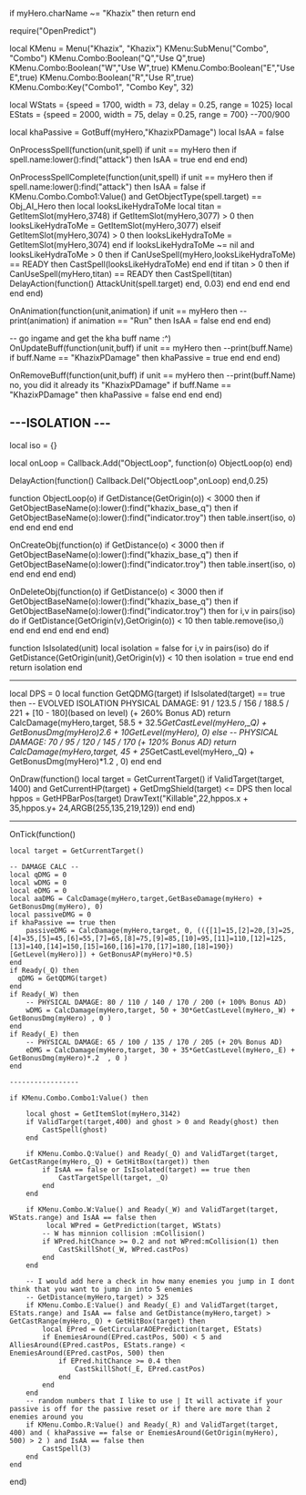 if myHero.charName ~= "Khazix" then return end

require("OpenPredict")

local KMenu = Menu("Khazix", "Khazix")
KMenu:SubMenu("Combo", "Combo")
KMenu.Combo:Boolean("Q","Use Q",true)
KMenu.Combo:Boolean("W","Use W",true)
KMenu.Combo:Boolean("E","Use E",true)
KMenu.Combo:Boolean("R","Use R",true)
KMenu.Combo:Key("Combo1", "Combo Key", 32)

local WStats = {speed = 1700, width = 73, delay = 0.25, range = 1025}
local EStats = {speed = 2000, width = 75, delay = 0.25, range = 700} --700/900

local khaPassive = GotBuff(myHero,"KhazixPDamage")
local IsAA = false

OnProcessSpell(function(unit,spell)
    if unit == myHero then
    	if spell.name:lower():find("attack") then
        	IsAA = true
        end
    end
end)

OnProcessSpellComplete(function(unit,spell)
    if unit == myHero then
    	if spell.name:lower():find("attack") then
        	IsAA = false
       		if KMenu.Combo.Combo1:Value() and GetObjectType(spell.target) == Obj_AI_Hero then 
                local looksLikeHydraToMe
                local titan = GetItemSlot(myHero,3748)
                if GetItemSlot(myHero,3077) > 0 then
                    looksLikeHydraToMe = GetItemSlot(myHero,3077)
                elseif GetItemSlot(myHero,3074) > 0 then
                    looksLikeHydraToMe = GetItemSlot(myHero,3074)
                end
                if looksLikeHydraToMe ~= nil and looksLikeHydraToMe > 0 then
                    if CanUseSpell(myHero,looksLikeHydraToMe) == READY then
                        CastSpell(looksLikeHydraToMe)
                    end
                end
                if titan > 0 then
                    if CanUseSpell(myHero,titan) == READY then
                        CastSpell(titan)
                        DelayAction(function()
                            AttackUnit(spell.target)
                        end, 0.03)
                    end
                end
			end
        end
    end
end)
  
OnAnimation(function(unit,animation)
    if unit == myHero then
        --print(animation)
        if animation == "Run" then
      		IsAA = false
        end
    end
end)

-- go ingame and get the kha buff name :^)
OnUpdateBuff(function(unit,buff)
    if unit == myHero then
      --print(buff.Name)
      	if buff.Name == "KhazixPDamage" then
        	khaPassive = true
        end
    end
end)

OnRemoveBuff(function(unit,buff)
    if unit == myHero then
  	 --print(buff.Name) no, you did it already its "KhazixPDamage"
     	if buff.Name == "KhazixPDamage" then
        	khaPassive = false
        end
    end
end)


---ISOLATION ---
----------------

local iso = {}

local onLoop = Callback.Add("ObjectLoop", function(o) ObjectLoop(o) end)

DelayAction(function()
	Callback.Del("ObjectLoop",onLoop)
end,0.25)

function ObjectLoop(o)
	if GetDistance(GetOrigin(o)) < 3000 then
		if GetObjectBaseName(o):lower():find("khazix_base_q") then
			if GetObjectBaseName(o):lower():find("indicator.troy") then
				table.insert(iso, o)
			end
		end
	end
end

OnCreateObj(function(o)
	if GetDistance(o) < 3000 then
		if GetObjectBaseName(o):lower():find("khazix_base_q") then
			if GetObjectBaseName(o):lower():find("indicator.troy") then
				table.insert(iso, o)
			end
		end
	end
end)

OnDeleteObj(function(o)
	if GetDistance(o) < 3000 then
		if GetObjectBaseName(o):lower():find("khazix_base_q") then
			if GetObjectBaseName(o):lower():find("indicator.troy") then
				for i,v in pairs(iso) do
					if GetDistance(GetOrigin(v),GetOrigin(o)) < 10 then
						table.remove(iso,i)
					end
				end
			end
		end
	end
end)

function IsIsolated(unit)
	local isolation = false
	for i,v in pairs(iso) do
		if GetDistance(GetOrigin(unit),GetOrigin(v)) < 10 then
			isolation = true
		end
	end
	return isolation
end

----------------

local DPS = 0
local function GetQDMG(target)
	if IsIsolated(target) == true then
      	-- EVOLVED ISOLATION PHYSICAL DAMAGE: 91 / 123.5 / 156 / 188.5 / 221 + [10 - 180](based on level) (+ 260% Bonus AD)
		return CalcDamage(myHero,target, 58.5 + 32.5*GetCastLevel(myHero,_Q) + GetBonusDmg(myHero)*2.6 + 10*GetLevel(myHero), 0) 
	else
    	-- PHYSICAL DAMAGE: 70 / 95 / 120 / 145 / 170 (+ 120% Bonus AD) 
		return CalcDamage(myHero,target, 45 + 25*GetCastLevel(myHero,_Q) + GetBonusDmg(myHero)*1.2 , 0)
	end
end

OnDraw(function()
    local target = GetCurrentTarget()
    if ValidTarget(target, 1400) and GetCurrentHP(target) + GetDmgShield(target) <= DPS then
      	local hppos = GetHPBarPos(target) 
      	DrawText("Killable",22,hppos.x + 35,hppos.y+ 24,ARGB(255,135,219,129))
    end
end)

----------------

OnTick(function()

    local target = GetCurrentTarget()
    
    -- DAMAGE CALC --
    local qDMG = 0
    local wDMG = 0
    local eDMG = 0
    local aaDMG = CalcDamage(myHero,target,GetBaseDamage(myHero) + GetBonusDmg(myHero), 0)
    local passiveDMG = 0
    if khaPassive == true then
      	passiveDMG = CalcDamage(myHero,target, 0, (({[1]=15,[2]=20,[3]=25,[4]=35,[5]=45,[6]=55,[7]=65,[8]=75,[9]=85,[10]=95,[11]=110,[12]=125,[13]=140,[14]=150,[15]=160,[16]=170,[17]=180,[18]=190})[GetLevel(myHero)]) + GetBonusAP(myHero)*0.5)
    end
    if Ready(_Q) then
      qDMG = GetQDMG(target)
    end
    if Ready(_W) then
      	-- PHYSICAL DAMAGE: 80 / 110 / 140 / 170 / 200 (+ 100% Bonus AD) 
      	wDMG = CalcDamage(myHero,target, 50 + 30*GetCastLevel(myHero,_W) + GetBonusDmg(myHero) , 0 )
    end
    if Ready(_E) then
      	-- PHYSICAL DAMAGE: 65 / 100 / 135 / 170 / 205 (+ 20% Bonus AD)
      	eDMG = CalcDamage(myHero,target, 30 + 35*GetCastLevel(myHero,_E) + GetBonusDmg(myHero)*.2  , 0 )
    end
    
    -----------------
    
	if KMenu.Combo.Combo1:Value() then
       	
      	local ghost = GetItemSlot(myHero,3142)
      	if ValidTarget(target,400) and ghost > 0 and Ready(ghost) then
        	CastSpell(ghost)
        end
    
		if KMenu.Combo.Q:Value() and Ready(_Q) and ValidTarget(target, GetCastRange(myHero,_Q) + GetHitBox(target)) then
        	if IsAA == false or IsIsolated(target) == true then
       			CastTargetSpell(target, _Q)
          	end
		end
      
      	if KMenu.Combo.W:Value() and Ready(_W) and ValidTarget(target, WStats.range) and IsAA == false then
       		 local WPred = GetPrediction(target, WStats)
        	-- W has minnion collision :mCollision()
          	if WPred.hitChance >= 0.2 and not WPred:mCollision(1) then
      			CastSkillShot(_W, WPred.castPos)
            end
        end
      
        -- I would add here a check in how many enemies you jump in I dont think that you want to jump in into 5 enemies
      	-- GetDistance(myHero,target) > 325 
      	if KMenu.Combo.E:Value() and Ready(_E) and ValidTarget(target, EStats.range) and IsAA == false and GetDistance(myHero,target) > GetCastRange(myHero,_Q) + GetHitBox(target) then
      		local EPred = GetCircularAOEPrediction(target, EStats)  
        	if EnemiesAround(EPred.castPos, 500) < 5 and AlliesAround(EPred.castPos, EStats.range) < EnemiesAround(EPred.castPos, 500) then
            	if EPred.hitChance >= 0.4 then
         			CastSkillShot(_E, EPred.castPos)
          	 	end
        	end
        end
        -- random numbers that I like to use | It will activate if your passive is off for the passive reset or if there are more than 2 enemies around you
        if KMenu.Combo.R:Value() and Ready(_R) and ValidTarget(target, 400) and ( khaPassive == false or EnemiesAround(GetOrigin(myHero), 500) > 2 ) and IsAA == false then
        	CastSpell(3)
        end
  	end
end)


